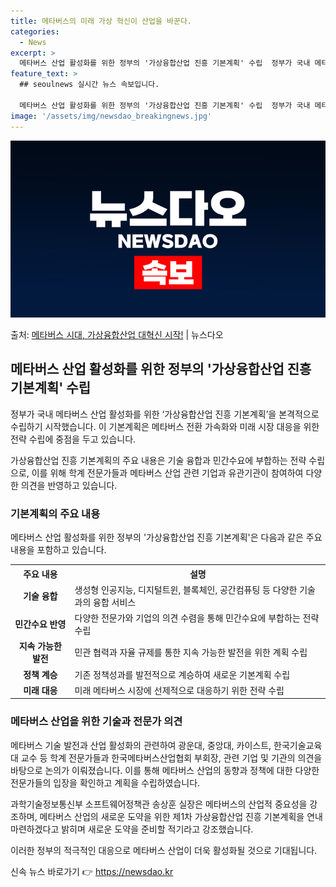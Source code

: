 ```yaml
---
title: 메타버스의 미래 가상 혁신이 산업을 바꾼다.
categories:
  - News
excerpt: >
  메타버스 산업 활성화를 위한 정부의 '가상융합산업 진흥 기본계획' 수립  정부가 국내 메타버스 산업 활성화를…
feature_text: >
  ## seoulnews 실시간 뉴스 속보입니다.

  메타버스 산업 활성화를 위한 정부의 '가상융합산업 진흥 기본계획' 수립  정부가 국내 메타버스 산업 활성화를…
image: '/assets/img/newsdao_breakingnews.jpg'
---
```


![뉴스다오 속보](/assets/img/newsdao_breakingnews.jpg)

<p>출처: <a href="https://newsdao.kr/4636" rel="dofollow">메타버스 시대, 가상융합산업 대혁신 시작!</a> | 뉴스다오</p>

<h2 data-ke-size="size26">메타버스 산업 활성화를 위한 정부의 '가상융합산업 진흥 기본계획' 수립</h2>
정부가 국내 메타버스 산업 활성화를 위한 ‘가상융합산업 진흥 기본계획’을 본격적으로 수립하기 시작했습니다. 이 기본계획은 메타버스 전환 가속화와 미래 시장 대응을 위한 전략 수립에 중점을 두고 있습니다.

<p data-ke-size="size16">가상융합산업 진흥 기본계획의 주요 내용은 기술 융합과 민간수요에 부합하는 전략 수립으로, 이를 위해 학계 전문가들과 메타버스 산업 관련 기업과 유관기관이 참여하여 다양한 의견을 반영하고 있습니다.</p>

<h3>기본계획의 주요 내용</h3>
메타버스 산업 활성화를 위한 정부의 '가상융합산업 진흥 기본계획'은 다음과 같은 주요 내용을 포함하고 있습니다.

<table>
	<tr>
		<th>주요 내용</th>
		<th>설명</th>
	</tr>
	<tr>
		<td style="text-align: center; height: 17px;"><b>기술 융합</b></td>
		<td>생성형 인공지능, 디지털트윈, 블록체인, 공간컴퓨팅 등 다양한 기술과의 융합 서비스</td>
	</tr>
	<tr>
		<td style="text-align: center; height: 17px;"><b>민간수요 반영</b></td>
		<td>다양한 전문가와 기업의 의견 수렴을 통해 민간수요에 부합하는 전략 수립</td>
	</tr>
	<tr>
		<td style="text-align: center; height: 17px;"><b>지속 가능한 발전</b></td>
		<td>민관 협력과 자율 규제를 통한 지속 가능한 발전을 위한 계획 수립</td>
	</tr>
	<tr>
		<td style="text-align: center; height: 17px;"><b>정책 계승</b></td>
		<td>기존 정책성과를 발전적으로 계승하여 새로운 기본계획 수립</td>
	</tr>
	<tr>
		<td style="text-align: center; height: 17px;"><b>미래 대응</b></td>
		<td>미래 메타버스 시장에 선제적으로 대응하기 위한 전략 수립</td>
	</tr>
</table>

<h3>메타버스 산업을 위한 기술과 전문가 의견</h3>
메타버스 기술 발전과 산업 활성화의 관련하여 광운대, 중앙대, 카이스트, 한국기술교육대 교수 등 학계 전문가들과 한국메타버스산업협회 부회장, 관련 기업 및 기관의 의견을 바탕으로 논의가 이뤄졌습니다. 이를 통해 메타버스 산업의 동향과 정책에 대한 다양한 전문가들의 입장을 확인하고 계획을 수립하였습니다.

<p data-ke-size="size16">과학기술정보통신부 소프트웨어정책관 송상훈 실장은 메타버스의 산업적 중요성을 강조하며, 메타버스 산업의 새로운 도약을 위한 제1차 가상융합산업 진흥 기본계획을 연내 마련하겠다고 밝히며 새로운 도약을 준비할 적기라고 강조했습니다.</p>

이러한 정부의 적극적인 대응으로 메타버스 산업이 더욱 활성화될 것으로 기대됩니다. 

신속 뉴스 바로가기 👉 <a href="https://newsdao.kr" rel="dofollow">https://newsdao.kr</a>



